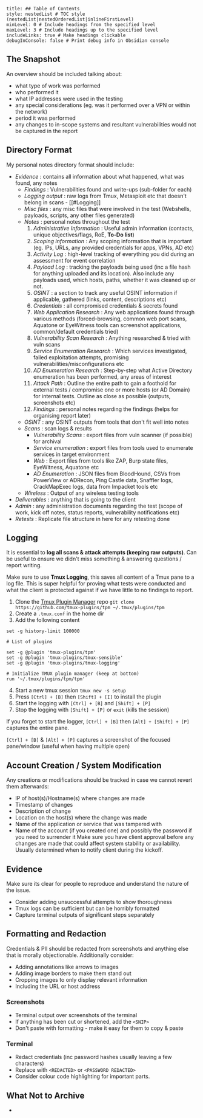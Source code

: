 ```table-of-contents
title: ## Table of Contents
style: nestedList # TOC style (nestedList|nestedOrderedList|inlineFirstLevel)
minLevel: 0 # Include headings from the specified level
maxLevel: 3 # Include headings up to the specified level
includeLinks: true # Make headings clickable
debugInConsole: false # Print debug info in Obsidian console
```
## The Snapshot
An overview should be included talking about:
- what type of work was performed
- who performed it
- what IP addresses were used in the testing
- any special considerations (eg. was it performed over a VPN or within the network)
- period it was performed
- any changes to in-scope systems and resultant vulnerabilities would not be captured in the report

## Directory Format
My personal notes directory format should include:
- *Evidence* : contains all information about what happened, what was found, any notes
	- *Findings* : Vulnerabilities found and write-ups (sub-folder for each)
	- *Logging output* : raw logs from Tmux, Metasploit etc that doesn't belong in scans - [[#Logging]]
	- *Misc files* : any misc files that were involved in the test (Webshells, payloads, scripts, any other files generated)
	- *Notes* : personal notes throughout the test
		1. *Administrative Information* : Useful admin information (contacts, unique objectives/flags, RoE, **To-Do list**)
		2. *Scoping information* : Any scoping information that is important (eg. IPs, URLs, any provided credentials for apps, VPNs, AD etc)
		3. *Activity Log* : high-level tracking of everything you did during an assessment for event correlation
		4. *Payload Log* : tracking the payloads being used (inc a file hash for anything uploaded and its location). Also include any payloads used, which hosts, paths, whether it was cleaned up or not.
		5. *OSINT* : a section to track any useful OSINT information if applicable, gathered (links, content, descriptions etc)
		6. *Credentials* : all compromised credentials & secrets found
		7. *Web Application Research* : Any web applications found through various methods (forced-browsing, common web port scans, Aquatone or EyeWitness tools can screenshot applications, common/default credentials tried)
		8. *Vulnerability Scan Research* : Anything researched & tried with vuln scans
		9. *Service Enumeration Research* : Which services investigated, failed exploitation attempts, promising vulnerabilities/misconfigurations etc
		10. *AD Enumeration Research* : Step-by-step what Active Directory enumeration has been performed, any areas of interest
		11. *Attack Path* : Outline the entire path to gain a foothold for external tests / compromise one or more hosts (or AD Domain) for internal tests. Outline as close as possible (outputs, screenshots etc)
		12. *Findings* : personal notes regarding the findings (helps for organising report later)
	- *OSINT* : any OSINT outputs from tools that don't fit well into notes 
	- *Scans* : scan logs & results
		- *Vulnerability Scans* : export files from vuln scanner (if possible) for archival
		- *Service enumeration* : export files from tools used to enumerate services in target environment
		- *Web* : Export files from tools like ZAP, Burp state files, EyeWitness, Aquatone etc
		- *AD Enumeration* : JSON files from BloodHound, CSVs from PowerView or ADRecon, Ping Castle data, Snaffler logs, CrackMapExec logs, data from Impacket tools etc
	- *Wireless* : Output of any wireless testing tools
- *Deliverables* : anything that is going to the client
- *Admin* : any administration documents regarding the test (scope of work, kick off notes, status reports, vulnerability notifications etc)
- *Retests* : Replicate file structure in here for any retesting done

## Logging
It is essential to **log all scans & attack attempts (keeping raw outputs)**. Can be useful to ensure we didn't miss something & answering questions / report writing.

Make sure to use **Tmux Logging**, this saves all content of a Tmux pane to a log file. This is super helpful for proving what tests were conducted and what the client is protected against if we have little to no findings to report.

1. Clone the [Tmux Plugin Manager](https://github.com/tmux-plugins/tpm) repo
`git clone https://github.com/tmux-plugins/tpm ~/.tmux/plugins/tpm`
2. Create a `.tmux.conf` in the home dir
3. Add the following content
```
set -g history-limit 100000

# List of plugins

set -g @plugin 'tmux-plugins/tpm'
set -g @plugin 'tmux-plugins/tmux-sensible'
set -g @plugin 'tmux-plugins/tmux-logging'

# Initialize TMUX plugin manager (keep at bottom)
run '~/.tmux/plugins/tpm/tpm'
```
4. Start a new tmux session `tmux new -s setup`
5. Press `[Ctrl] + [B]` then `[Shift] + [I]` to install the plugin
6. Start the logging with `[Ctrl] + [B]` and `[Shift] + [P]`
7. Stop the logging with `[Shift] + [P]` or `exit` (kills the session)

If you forget to start the logger, `[Ctrl] + [B]` then `[Alt] + [Shift] + [P]` captures the entire pane.

`[Ctrl] + [B]` & `[Alt] + [P]` captures a screenshot of the focused pane/window (useful when having multiple open)

## Account Creation / System Modification
Any creations or modifications should be tracked in case we cannot revert them afterwards:
- IP of host(s)/Hostname(s) where changes are made
- Timestamp of changes
- Description of change
- Location on the host(s) where the change was made
- Name of the application or service that was tampered with
- Name of the account (if you created one) and possibly the password if you need to surrender it
Make sure you have client approval before any changes are made that could affect system stability or availability. Usually determined when to notify client during the kickoff.

## Evidence
Make sure its clear for people to reproduce and understand the nature of the issue.
- Consider adding unsuccessful attempts to show thoroughness
- Tmux logs can be sufficient but can be horribly formatted
- Capture terminal outputs of significant steps separately

## Formatting and Redaction
Credentials & PII should be redacted from screenshots and anything else that is morally objectionable. Additionally consider:
- Adding annotations like arrows to images
- Adding image borders to make them stand out
- Cropping images to only display relevant information
- Including the URL or host address

### Screenshots
- Terminal output over screenshots of the terminal
- If anything has been cut or shortened, add the `<SNIP>`
- Don't paste with formatting - make it easy for them to copy & paste

### Terminal
- Redact credentials (inc password hashes usually leaving a few characters)
- Replace with `<REDACTED>` or `<PASSWORD REDACTED>`
- Consider colour code highlighting for important parts.

## What Not to Archive
- 